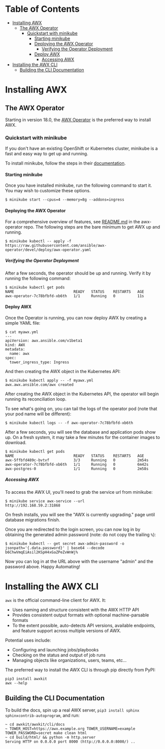 Table of Contents
=================

   * [Installing AWX](#installing-awx)
      * [The AWX Operator](#the-awx-operator)
         * [Quickstart with minikube](#quickstart-with-minikube)
            * [Starting minikube](#starting-minikube)
            * [Deploying the AWX Operator](#deploying-the-awx-operator)
               * [Verifying the Operator Deployment](#verifying-the-operator-deployment)
            * [Deploy AWX](#deploy-awx)
               * [Accessing AWX](#accessing-awx)
   * [Installing the AWX CLI](#installing-the-awx-cli)
      * [Building the CLI Documentation](#building-the-cli-documentation)


# Installing AWX

## The AWX Operator

Starting in version 18.0, the [AWX Operator](https://github.com/ansible/awx-operator) is the preferred way to install AWX.

### Quickstart with minikube

If you don't have an existing OpenShift or Kubernetes cluster, minikube is a fast and easy way to get up and running.

To install minikube, follow the steps in their [documentation](https://minikube.sigs.k8s.io/docs/start/).

#### Starting minikube

Once you have installed minikube, run the following command to start it. You may wish to customize these options.

```
$ minikube start --cpus=4 --memory=8g --addons=ingress
```

#### Deploying the AWX Operator

For a comprehensive overview of features, see [README.md](https://github.com/ansible/awx-operator/blob/devel/README.md) in the awx-operator repo. The following steps are the bare minimum to get AWX up and running. 

```
$ minikube kubectl -- apply -f https://raw.githubusercontent.com/ansible/awx-operator/devel/deploy/awx-operator.yaml
```

##### Verifying the Operator Deployment

After a few seconds, the operator should be up and running. Verify it by running the following command:

```
$ minikube kubectl get pods
NAME                           READY   STATUS    RESTARTS   AGE
awx-operator-7c78bfbfd-xb6th   1/1     Running   0          11s
```

#### Deploy AWX

Once the Operator is running, you can now deploy AWX by creating a simple YAML file:

```
$ cat myawx.yml
---
apiVersion: awx.ansible.com/v1beta1
kind: AWX
metadata:
  name: awx
spec:
  tower_ingress_type: Ingress
```

And then creating the AWX object in the Kubernetes API:

```
$ minikube kubectl apply -- -f myawx.yml
awx.awx.ansible.com/awx created
```

After creating the AWX object in the Kubernetes API, the operator will begin running its reconciliation loop. 

To see what's going on, you can tail the logs of the operator pod (note that your pod name will be different):

```
$ minikube kubectl logs -- -f awx-operator-7c78bfbfd-xb6th
```

After a few seconds, you will see the database and application pods show up. On a fresh system, it may take a few minutes for the container images to download.

```
$ minikube kubectl get pods
NAME                           READY   STATUS    RESTARTS   AGE
awx-5ffbfd489c-bvtvf           3/3     Running   0          2m54s
awx-operator-7c78bfbfd-xb6th   1/1     Running   0          6m42s
awx-postgres-0                 1/1     Running   0          2m58s
```

##### Accessing AWX

To access the AWX UI, you'll need to grab the service url from minikube:

```
$ minikube service awx-service --url
http://192.168.59.2:31868
```

On fresh installs, you will see the "AWX is currently upgrading." page until database migrations finish.

Once you are redirected to the login screen, you can now log in by obtaining the generated admin password (note: do not copy the trailing `%`):

```
$ minikube kubectl -- get secret awx-admin-password -o jsonpath='{.data.password}' | base64 --decode
b6ChwVmqEiAsil2KSpH4xGaZPeZvWnWj%
```

Now you can log in at the URL above with the username "admin" and the password above. Happy Automating!


# Installing the AWX CLI

`awx` is the official command-line client for AWX.  It:

* Uses naming and structure consistent with the AWX HTTP API
* Provides consistent output formats with optional machine-parsable formats
* To the extent possible, auto-detects API versions, available endpoints, and
  feature support across multiple versions of AWX.

Potential uses include:

* Configuring and launching jobs/playbooks
* Checking on the status and output of job runs
* Managing objects like organizations, users, teams, etc...

The preferred way to install the AWX CLI is through pip directly from PyPI:

    pip3 install awxkit
    awx --help

## Building the CLI Documentation

To build the docs, spin up a real AWX server, `pip3 install sphinx sphinxcontrib-autoprogram`, and run:

    ~ cd awxkit/awxkit/cli/docs
    ~ TOWER_HOST=https://awx.example.org TOWER_USERNAME=example TOWER_PASSWORD=secret make clean html
    ~ cd build/html/ && python -m http.server
    Serving HTTP on 0.0.0.0 port 8000 (http://0.0.0.0:8000/) ..

